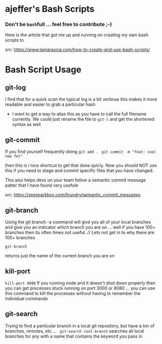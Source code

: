 # ajeffer's Bash Scripts
### Don't be `bash`full ... feel free to contribute ;-)


Here is the article that got me up and running on creating my own bash scripts to 

src: https://www.taniarascia.com/how-to-create-and-use-bash-scripts/


# Bash Script Usage 

## git-log
I find that for a quick scan the typical log is a bit verbose
this makes it more readable and easier to grab a particular hash

* I want to get a way to alias this as you have to call the full filename currently. We could just rename the file to `git-l` and get the shortened syntax as well 

## git-commit
If you find yourself frequently doing 
```git add . ```
``` git commit -m "feat: cool new fet" ```

then this is i nice shortcut to get that done quicly. 
Now you should NOT use this if you need to stage and commit specific files that you have changed. 

This also helps devs on your team follow a semantic commit message patter that I have found very usefule 

src: https://seesparkbox.com/foundry/semantic_commit_messages

## git-branch
Using the git branch -a command will give you all of your local branches and give you an indicator which branch you are on ... well if you have 100+ branches then its often times not useful. 
// Lets not get in to why there are 100+ branches 

```git-branch```

returns just the name of the current branch you are on 

## kill-port 
`kill-port 8080`
If you running node and it doesn't shut down properly then you can get processes stuck running on port 3000 or 8080 ... you can use this command to kill the processes without having to remember the individual commands

## git-search
Trying to find a particular branch in a local git repository, but have a ton of branches, remotes, etc ... 
``` git-search cool-branch```
searches all local branches for any with a name that contains the keyword you pass in 